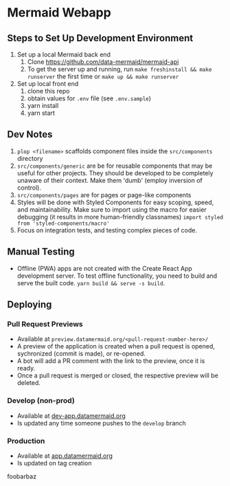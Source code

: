 # Mermaid Webapp

## Steps to Set Up Development Environment

1. Set up a local Mermaid back end
   1. Clone https://github.com/data-mermaid/mermaid-api
   1. To get the server up and running, run `make freshinstall && make runserver` the first time or `make up && make runserver`
1. Set up local front end
   1. clone this repo
   1. obtain values for `.env` file (see `.env.sample`)
   1. yarn install
   1. yarn start

## Dev Notes

1. `plop <filename>` scaffolds component files inside the `src/components` directory
1. `src/components/generic` are be for reusable components that may be useful for other projects. They should be developed to be completely unaware of their context. Make them 'dumb' (employ inversion of control).
1. `src/components/pages` are for pages or page-like components
1. Styles will be done with Styled Components for easy scoping, speed, and maintainability. Make sure to import using the macro for easier debugging (it results in more human-friendly classnames) `import styled from 'styled-components/macro'`
1. Focus on integration tests, and testing complex pieces of code.

## Manual Testing

- Offline (PWA) apps are not created with the Create React App development server. To test offline functionality, you need to build and serve the built code. `yarn build && serve -s build`.

## Deploying

### Pull Request Previews
- Available at `preview.datamermaid.org/<pull-request-number-here>/`
- A preview of the application is created when a pull request is opened, sychronized (commit is made), or re-opened.
- A bot will add a PR comment with the link to the preview, once it is ready.
- Once a pull request is merged or closed, the respective preview will be deleted.

### Develop (non-prod)
- Available at [dev-app.datamermaid.org](https://dev-app.datamermaid.org)
- Is updated any time someone pushes to the `develop` branch

### Production
- Available at [app.datamermaid.org](https://app.datamermaid.org)
- Is updated on tag creation

foobarbaz
